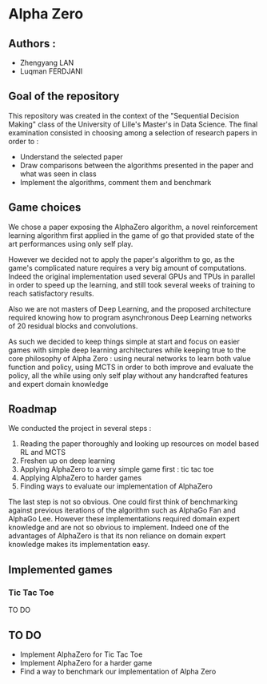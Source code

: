 # Alpha Zero 

## Authors :
<ul>
    <li>Zhengyang LAN</li>
    <li>Luqman FERDJANI</li>
</ul>

## Goal of the repository

This repository was created in the context of the "Sequential Decision Making" class of the University of Lille's
Master's in Data Science. The final examination consisted in choosing among a selection of research papers in order to :

<ul>
<li>Understand the selected paper</li>
<li>Draw comparisons between the algorithms presented in the paper and what was seen in class</li>
<li>Implement the algorithms, comment them and benchmark</li>
</ul>

## Game choices

We chose a paper exposing the AlphaZero algorithm, a novel reinforcement learning algorithm first applied in the game
of go that provided state of the art performances using only self play.

However we decided not to apply the paper's algorithm to go, as the game's complicated nature requires a very big amount
of computations. Indeed the original implementation used several GPUs and TPUs in parallel in order to speed up the 
learning, and still took several weeks of training to reach satisfactory results.

Also we are not masters of Deep Learning, and the proposed architecture required knowing how to program asynchronous Deep Learning
networks of 20 residual blocks and convolutions.

As such we decided to keep things simple at start and focus on easier games with simple deep learning
architectures while keeping true to the core philosophy of Alpha Zero : using neural networks to learn both
value function and policy, using MCTS in order to both improve and evaluate the policy, all the while using only self
play without any handcrafted features and expert domain knowledge

## Roadmap

We conducted the project in several steps :

<ol>
<li>Reading the paper thoroughly and looking up resources on model based RL and MCTS</li>
<li>Freshen up on deep learning</li>
<li>Applying AlphaZero to a very simple game first : tic tac toe</li>
<li>Applying AlphaZero to harder games</li>
<li>Finding ways to evaluate our implementation of AlphaZero</li>
</ol>

The last step is not so obvious. One could first think of benchmarking against previous iterations of the algorithm such
as AlphaGo Fan and AlphaGo Lee. However these implementations required domain expert knowledge and are not so obvious to
implement. Indeed one of the advantages of AlphaZero is that its non reliance on domain expert knowledge makes its implementation
easy.

## Implemented games

### Tic Tac Toe

TO DO

## TO DO

<ul>
<li>Implement AlphaZero for Tic Tac Toe</li>
<li>Implement AlphaZero for a harder game</li>
<li>Find a way to benchmark our implementation of Alpha Zero</li>
</ul>


